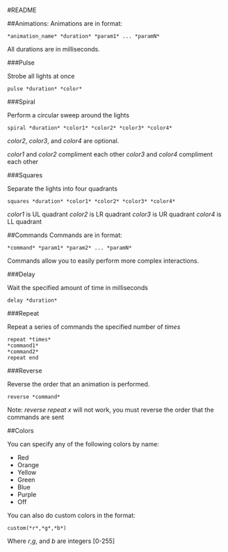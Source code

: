 #README

##Animations:
Animations are in format:
```
*animation_name* *duration* *param1* ... *paramN*
```
All durations are in milliseconds.

###Pulse

Strobe all lights at once

```
pulse *duration* *color*
```

###Spiral

Perform a circular sweep around the lights

```
spiral *duration* *color1* *color2* *color3* *color4*
```
 
*color2*, *color3*, and *color4* are optional.

*color1* and *color2* compliment each other
*color3* and *color4* compliment each other


###Squares

Separate the lights into four quadrants

```
squares *duration* *color1* *color2* *color3* *color4*
```

*color1* is UL quadrant
*color2* is LR quadrant
*color3* is UR quadrant
*color4* is LL quadrant

##Commands
Commands are in format:
```
*command* *param1* *param2* ... *paramN*
```
Commands allow you to easily perform more complex interactions.

###Delay

Wait the specified amount of time in milliseconds

```
delay *duration*
```

###Repeat

Repeat a series of commands the specified number of *times*

```
repeat *times*
*command1*
*command2*
repeat end
```

###Reverse

Reverse the order that an animation is performed.

```
reverse *command*
```
Note: *reverse repeat x* will not work, you must reverse the order that the commands are sent


##Colors

You can specify any of the following colors by name:
* Red
* Orange
* Yellow
* Green
* Blue
* Purple
* Off

You can also do custom colors in the format:
```
custom(*r*,*g*,*b*)
```

Where *r*,*g*, and *b* are integers [0-255]

